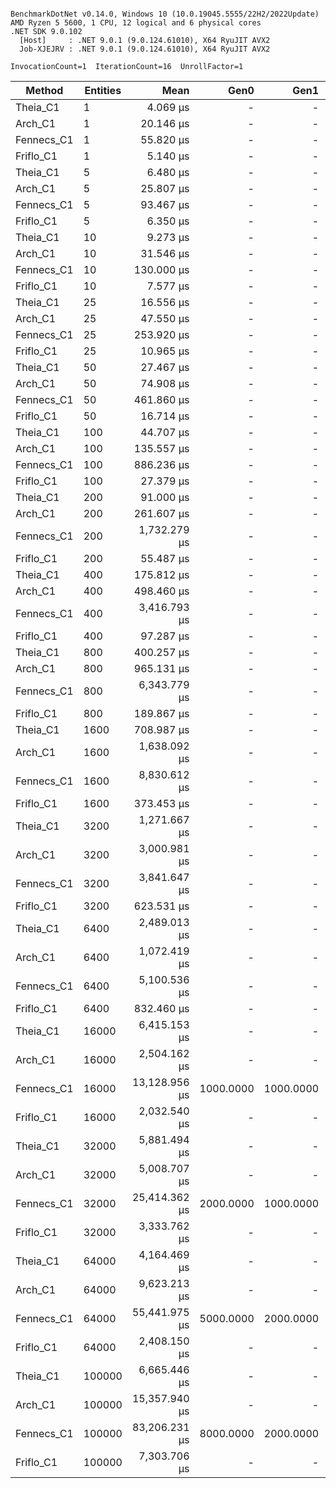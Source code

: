 ```

BenchmarkDotNet v0.14.0, Windows 10 (10.0.19045.5555/22H2/2022Update)
AMD Ryzen 5 5600, 1 CPU, 12 logical and 6 physical cores
.NET SDK 9.0.102
  [Host]     : .NET 9.0.1 (9.0.124.61010), X64 RyuJIT AVX2
  Job-XJEJRV : .NET 9.0.1 (9.0.124.61010), X64 RyuJIT AVX2

InvocationCount=1  IterationCount=16  UnrollFactor=1  

```
| Method     | Entities | Mean          | Gen0      | Gen1      | Allocated    |
|----------- |--------- |--------------:|----------:|----------:|-------------:|
| Theia_C1   | 1        |      4.069 μs |         - |         - |      0.69 KB |
| Arch_C1    | 1        |     20.146 μs |         - |         - |     74.89 KB |
| Fennecs_C1 | 1        |     55.820 μs |         - |         - |     12.75 KB |
| Friflo_C1  | 1        |      5.140 μs |         - |         - |     16.09 KB |
| Theia_C1   | 5        |      6.480 μs |         - |         - |      0.69 KB |
| Arch_C1    | 5        |     25.807 μs |         - |         - |     74.89 KB |
| Fennecs_C1 | 5        |     93.467 μs |         - |         - |     18.03 KB |
| Friflo_C1  | 5        |      6.350 μs |         - |         - |     16.09 KB |
| Theia_C1   | 10       |      9.273 μs |         - |         - |      1.16 KB |
| Arch_C1    | 10       |     31.546 μs |         - |         - |     74.89 KB |
| Fennecs_C1 | 10       |    130.000 μs |         - |         - |     24.63 KB |
| Friflo_C1  | 10       |      7.577 μs |         - |         - |     16.09 KB |
| Theia_C1   | 25       |     16.556 μs |         - |         - |      1.59 KB |
| Arch_C1    | 25       |     47.550 μs |         - |         - |     74.89 KB |
| Fennecs_C1 | 25       |    253.920 μs |         - |         - |     44.44 KB |
| Friflo_C1  | 25       |     10.965 μs |         - |         - |     16.09 KB |
| Theia_C1   | 50       |     27.467 μs |         - |         - |      2.09 KB |
| Arch_C1    | 50       |     74.908 μs |         - |         - |     74.89 KB |
| Fennecs_C1 | 50       |    461.860 μs |         - |         - |     77.05 KB |
| Friflo_C1  | 50       |     16.714 μs |         - |         - |     16.09 KB |
| Theia_C1   | 100      |     44.707 μs |         - |         - |      3.09 KB |
| Arch_C1    | 100      |    135.557 μs |         - |         - |     74.89 KB |
| Fennecs_C1 | 100      |    886.236 μs |         - |         - |    144.31 KB |
| Friflo_C1  | 100      |     27.379 μs |         - |         - |     16.09 KB |
| Theia_C1   | 200      |     91.000 μs |         - |         - |      5.09 KB |
| Arch_C1    | 200      |    261.607 μs |         - |         - |     74.89 KB |
| Fennecs_C1 | 200      |  1,732.279 μs |         - |         - |    282.37 KB |
| Friflo_C1  | 200      |     55.487 μs |         - |         - |     16.09 KB |
| Theia_C1   | 400      |    175.812 μs |         - |         - |      9.09 KB |
| Arch_C1    | 400      |    498.460 μs |         - |         - |     74.89 KB |
| Fennecs_C1 | 400      |  3,416.793 μs |         - |         - |    547.91 KB |
| Friflo_C1  | 400      |     97.287 μs |         - |         - |     16.09 KB |
| Theia_C1   | 800      |    400.257 μs |         - |         - |     17.09 KB |
| Arch_C1    | 800      |    965.131 μs |         - |         - |     74.89 KB |
| Fennecs_C1 | 800      |  6,343.779 μs |         - |         - |    1086.3 KB |
| Friflo_C1  | 800      |    189.867 μs |         - |         - |     32.19 KB |
| Theia_C1   | 1600     |    708.987 μs |         - |         - |     49.55 KB |
| Arch_C1    | 1600     |  1,638.092 μs |         - |         - |      99.3 KB |
| Fennecs_C1 | 1600     |  8,830.612 μs |         - |         - |   2162.61 KB |
| Friflo_C1  | 1600     |    373.453 μs |         - |         - |     64.61 KB |
| Theia_C1   | 3200     |  1,271.667 μs |         - |         - |    122.52 KB |
| Arch_C1    | 3200     |  3,000.981 μs |         - |         - |    180.47 KB |
| Fennecs_C1 | 3200     |  3,841.647 μs |         - |         - |   4364.29 KB |
| Friflo_C1  | 3200     |    623.531 μs |         - |         - |    129.36 KB |
| Theia_C1   | 6400     |  2,489.013 μs |         - |         - |    234.94 KB |
| Arch_C1    | 6400     |  1,072.419 μs |         - |         - |    285.84 KB |
| Fennecs_C1 | 6400     |  5,100.536 μs |         - |         - |   8717.29 KB |
| Friflo_C1  | 6400     |    832.460 μs |         - |         - |    257.17 KB |
| Theia_C1   | 16000    |  6,415.153 μs |         - |         - |     508.2 KB |
| Arch_C1    | 16000    |  2,504.162 μs |         - |         - |    692.42 KB |
| Fennecs_C1 | 16000    | 13,128.956 μs | 1000.0000 | 1000.0000 |  21648.29 KB |
| Friflo_C1  | 16000    |  2,032.540 μs |         - |         - |    513.55 KB |
| Theia_C1   | 32000    |  5,881.494 μs |         - |         - |   1023.23 KB |
| Arch_C1    | 32000    |  5,008.707 μs |         - |         - |   1365.39 KB |
| Fennecs_C1 | 32000    | 25,414.362 μs | 2000.0000 | 1000.0000 |  43285.01 KB |
| Friflo_C1  | 32000    |  3,333.762 μs |         - |         - |   1025.36 KB |
| Theia_C1   | 64000    |  4,164.469 μs |         - |         - |   2036.45 KB |
| Arch_C1    | 64000    |  9,623.213 μs |         - |         - |   2831.51 KB |
| Fennecs_C1 | 64000    | 55,441.975 μs | 5000.0000 | 2000.0000 |  85790.81 KB |
| Friflo_C1  | 64000    |  2,408.150 μs |         - |         - |   2050.06 KB |
| Theia_C1   | 100000   |  6,665.446 μs |         - |         - |   3627.34 KB |
| Arch_C1    | 100000   | 15,357.940 μs |         - |         - |   4622.64 KB |
| Fennecs_C1 | 100000   | 83,206.231 μs | 8000.0000 | 2000.0000 | 136137.27 KB |
| Friflo_C1  | 100000   |  7,303.706 μs |         - |         - |   4097.22 KB |
